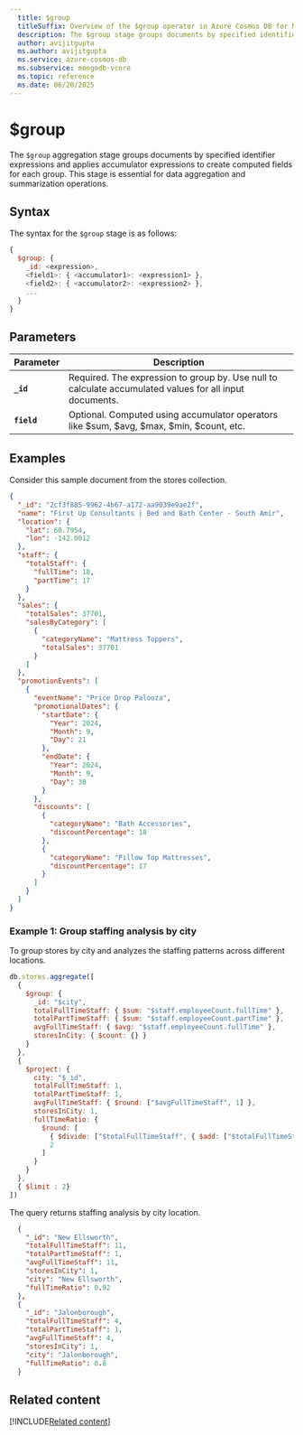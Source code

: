```yaml
---
  title: $group
  titleSuffix: Overview of the $group operator in Azure Cosmos DB for MongoDB (vCore)
  description: The $group stage groups documents by specified identifier expressions and applies accumulator expressions.
  author: avijitgupta
  ms.author: avijitgupta
  ms.service: azure-cosmos-db
  ms.subservice: mongodb-vcore
  ms.topic: reference
  ms.date: 06/20/2025
---
```


# $group

The `$group` aggregation stage groups documents by specified identifier expressions and applies accumulator expressions to create computed fields for each group. This stage is essential for data aggregation and summarization operations.

## Syntax

The syntax for the `$group` stage is as follows:

```javascript
{
  $group: {
    _id: <expression>,
    <field1>: { <accumulator1>: <expression1> },
    <field2>: { <accumulator2>: <expression2> },
    ...
  }
}
```

## Parameters

| Parameter | Description |
| --- | --- |
| **`_id`** | Required. The expression to group by. Use null to calculate accumulated values for all input documents. |
| **`field`** | Optional. Computed using accumulator operators like $sum, $avg, $max, $min, $count, etc. |

## Examples

Consider this sample document from the stores collection.

```json
{
  "_id": "2cf3f885-9962-4b67-a172-aa9039e9ae2f",
  "name": "First Up Consultants | Bed and Bath Center - South Amir",
  "location": {
    "lat": 60.7954,
    "lon": -142.0012
  },
  "staff": {
    "totalStaff": {
      "fullTime": 18,
      "partTime": 17
    }
  },
  "sales": {
    "totalSales": 37701,
    "salesByCategory": [
      {
        "categoryName": "Mattress Toppers",
        "totalSales": 37701
      }
    ]
  },
  "promotionEvents": [
    {
      "eventName": "Price Drop Palooza",
      "promotionalDates": {
        "startDate": {
          "Year": 2024,
          "Month": 9,
          "Day": 21
        },
        "endDate": {
          "Year": 2024,
          "Month": 9,
          "Day": 30
        }
      },
      "discounts": [
        {
          "categoryName": "Bath Accessories",
          "discountPercentage": 18
        },
        {
          "categoryName": "Pillow Top Mattresses",
          "discountPercentage": 17
        }
      ]
    }
  ]
}
```

### Example 1: Group staffing analysis by city

To group stores by city and analyzes the staffing patterns across different locations.

```javascript
db.stores.aggregate([
  {
    $group: {
      _id: "$city",
      totalFullTimeStaff: { $sum: "$staff.employeeCount.fullTime" },
      totalPartTimeStaff: { $sum: "$staff.employeeCount.partTime" },
      avgFullTimeStaff: { $avg: "$staff.employeeCount.fullTime" },
      storesInCity: { $count: {} }
    }
  },
  {
    $project: {
      city: "$_id",
      totalFullTimeStaff: 1,
      totalPartTimeStaff: 1,
      avgFullTimeStaff: { $round: ["$avgFullTimeStaff", 1] },
      storesInCity: 1,
      fullTimeRatio: {
        $round: [
          { $divide: ["$totalFullTimeStaff", { $add: ["$totalFullTimeStaff", "$totalPartTimeStaff"] }] },
          2
        ]
      }
    }
  },
  { $limit : 2}
])
```

The query returns staffing analysis by city location.

```json
  {
    "_id": "New Ellsworth",
    "totalFullTimeStaff": 11,
    "totalPartTimeStaff": 1,
    "avgFullTimeStaff": 11,
    "storesInCity": 1,
    "city": "New Ellsworth",
    "fullTimeRatio": 0.92
  },
  {
    "_id": "Jalonborough",
    "totalFullTimeStaff": 4,
    "totalPartTimeStaff": 1,
    "avgFullTimeStaff": 4,
    "storesInCity": 1,
    "city": "Jalonborough",
    "fullTimeRatio": 0.8
  }
```

## Related content

[!INCLUDE[Related content](../includes/related-content.md)]
